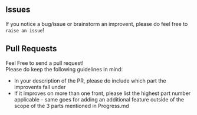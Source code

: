 ## Issues  

If you notice a bug/issue or brainstorm an improvent, please do feel free to ```raise an issue```! 

## Pull Requests

Feel Free to send a pull request!  
Please do keep the following guidelines in mind:  
* In your description of the PR, please do include which part the improvents fall under
* If it improves on more than one front, please list the highest part number applicable - same goes for adding an additional feature outside of the scope of the 3 parts mentioned in Progress.md

